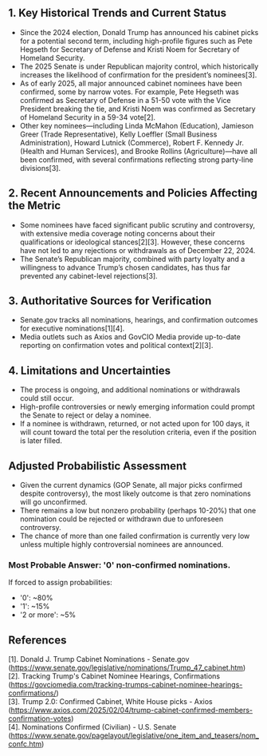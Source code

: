 ## 1. Key Historical Trends and Current Status

- Since the 2024 election, Donald Trump has announced his cabinet picks for a potential second term, including high-profile figures such as Pete Hegseth for Secretary of Defense and Kristi Noem for Secretary of Homeland Security.
- The 2025 Senate is under Republican majority control, which historically increases the likelihood of confirmation for the president’s nominees[3].
- As of early 2025, all major announced cabinet nominees have been confirmed, some by narrow votes. For example, Pete Hegseth was confirmed as Secretary of Defense in a 51-50 vote with the Vice President breaking the tie, and Kristi Noem was confirmed as Secretary of Homeland Security in a 59-34 vote[2].
- Other key nominees—including Linda McMahon (Education), Jamieson Greer (Trade Representative), Kelly Loeffler (Small Business Administration), Howard Lutnick (Commerce), Robert F. Kennedy Jr. (Health and Human Services), and Brooke Rollins (Agriculture)—have all been confirmed, with several confirmations reflecting strong party-line divisions[3].

## 2. Recent Announcements and Policies Affecting the Metric

- Some nominees have faced significant public scrutiny and controversy, with extensive media coverage noting concerns about their qualifications or ideological stances[2][3]. However, these concerns have not led to any rejections or withdrawals as of December 22, 2024.
- The Senate’s Republican majority, combined with party loyalty and a willingness to advance Trump’s chosen candidates, has thus far prevented any cabinet-level rejections[3].

## 3. Authoritative Sources for Verification

- Senate.gov tracks all nominations, hearings, and confirmation outcomes for executive nominations[1][4].
- Media outlets such as Axios and GovCIO Media provide up-to-date reporting on confirmation votes and political context[2][3].

## 4. Limitations and Uncertainties

- The process is ongoing, and additional nominations or withdrawals could still occur.
- High-profile controversies or newly emerging information could prompt the Senate to reject or delay a nominee.
- If a nominee is withdrawn, returned, or not acted upon for 100 days, it will count toward the total per the resolution criteria, even if the position is later filled.

## Adjusted Probabilistic Assessment

- Given the current dynamics (GOP Senate, all major picks confirmed despite controversy), the most likely outcome is that zero nominations will go unconfirmed.
- There remains a low but nonzero probability (perhaps 10-20%) that one nomination could be rejected or withdrawn due to unforeseen controversy.
- The chance of more than one failed confirmation is currently very low unless multiple highly controversial nominees are announced.

### Most Probable Answer: **'0'** non-confirmed nominations.

If forced to assign probabilities:
- '0': ~80%
- '1': ~15%
- '2 or more': ~5%

## References
[1]. Donald J. Trump Cabinet Nominations - Senate.gov (https://www.senate.gov/legislative/nominations/Trump_47_cabinet.htm)  
[2]. Tracking Trump's Cabinet Nominee Hearings, Confirmations (https://govciomedia.com/tracking-trumps-cabinet-nominee-hearings-confirmations/)  
[3]. Trump 2.0: Confirmed Cabinet, White House picks - Axios (https://www.axios.com/2025/02/04/trump-cabinet-confirmed-members-confirmation-votes)  
[4]. Nominations Confirmed (Civilian) - U.S. Senate (https://www.senate.gov/pagelayout/legislative/one_item_and_teasers/nom_confc.htm)